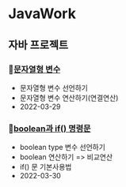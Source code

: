 # JavaWork
## 자바 프로젝트

 
### :speech_balloon:[문자열형 변수](https://github.com/hana825/javaworks/tree/master/Java_10_Varriable_05)
* 문자열형 변수 선언하기
* 문자열형 변수 연산하기(연결연산)
* 2022-03-29


### :speech_balloon:[boolean과 if() 명령문](https://github.com/hana825/javaworks/tree/master/Java_10_Varriable_06)
* boolean type 변수 선언하기
* boolean 연산하기 => 비교연산
* if() 문 기본사용법
* 2022-03-30	